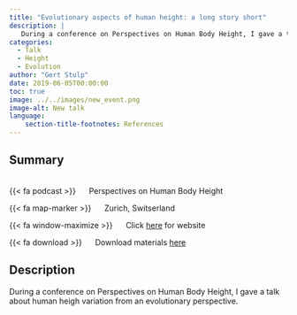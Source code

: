 ```yaml
---
title: "Evolutionary aspects of human height: a long story short"
description: |
   During a conference on Perspectives on Human Body Height, I gave a talk about human heigh variation from an evolutionary perspective. 
categories:
  - Talk
  - Height
  - Evolution
author: "Gert Stulp"
date: 2019-06-05T00:00:00
toc: true
image: ../../images/new_event.png
image-alt: New talk
language: 
    section-title-footnotes: References
---
```



## Summary 
<br>
{{< fa podcast >}} &nbsp;&nbsp;&nbsp;&nbsp; Perspectives on Human Body Height

{{< fa map-marker >}} &nbsp;&nbsp;&nbsp;&nbsp; Zurich, Switserland

{{< fa window-maximize >}} &nbsp;&nbsp;&nbsp;&nbsp; Click [here](https://www.iem.uzh.ch/en/iemnews/blog/Symposium-June-5th,-2019-Perspectives-on-Human-Body-Height.html) for website

{{< fa download >}} &nbsp;&nbsp;&nbsp;&nbsp; Download materials [here](/pdf/height_zurich.pdf)


## Description

During a conference on Perspectives on Human Body Height, I gave a talk about human heigh variation from an evolutionary perspective. 